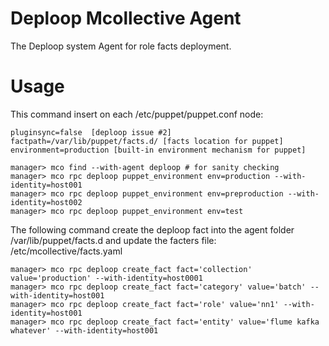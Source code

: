Deploop Mcollective Agent
=========================

The Deploop system Agent for role facts deployment.

Usage
=====

This command insert on each /etc/puppet/puppet.conf node:

```
pluginsync=false  [deploop issue #2]
factpath=/var/lib/puppet/facts.d/ [facts location for puppet]
environment=production [built-in environment mechanism for puppet]
```

```
manager> mco find --with-agent deploop # for sanity checking
manager> mco rpc deploop puppet_environment env=production --with-identity=host001
manager> mco rpc deploop puppet_environment env=preproduction --with-identity=host002
manager> mco rpc deploop puppet_environment env=test
 ```


The following command create the deploop fact into the agent folder /var/lib/puppet/facts.d
and update the facters file: /etc/mcollective/facts.yaml

```
manager> mco rpc deploop create_fact fact='collection' value='production' --with-identity=host0001
manager> mco rpc deploop create_fact fact='category' value='batch' --with-identity=host001
manager> mco rpc deploop create_fact fact='role' value='nn1' --with-identity=host001
manager> mco rpc deploop create_fact fact='entity' value='flume kafka whatever' --with-identity=host001
 ```







